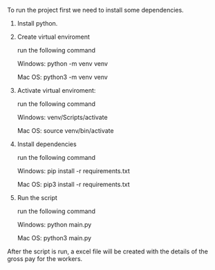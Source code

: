 To run the project first we need to install some dependencies.



1) Install python.
2) Create virtual enviroment

    run the following command

    Windows:
    python -m venv venv

    Mac OS:
    python3 -m venv venv

3) Activate virtual enviroment:

    run the following command

    Windows:
    venv/Scripts/activate

    Mac OS:
    source venv/bin/activate

3) Install dependencies

    run the following command

    Windows:
        pip install -r requirements.txt

    Mac OS:
        pip3 install -r requirements.txt


4) Run the script

    run the following command

    Windows:
        python main.py

    Mac OS:
        python3 main.py




After the script is run, a excel file will be created with the details of the gross pay for the workers.
